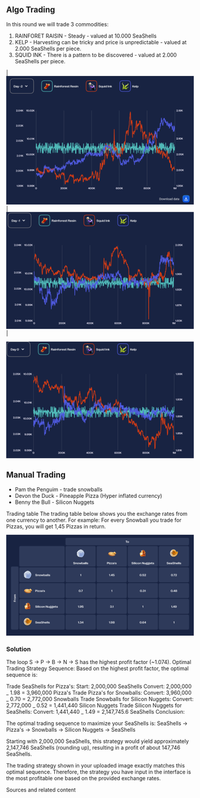 ## Algo Trading

In this round we will trade 3 commodities:

1. RAINFORET RAISIN - Steady - valued at 10.000 SeaShells
2. KELP - Harvesting can be tricky and price is unpredictable - valued at 2.000 SeaShells per piece.
3. SQUID INK - There is a pattern to be discovered - valued at 2.000 SeaShells per piece.

| ![Round 1 day -2](../img/round1_prices.png) | ![Round 1 day -1](../img/round1_prices2.png) |

![Round 1 day 0](../img/round1_prices3.png)

## Manual Trading

- Pam the Penguim - trade snowballs
- Devon the Duck - Pineapple Pizza (Hyper inflated currency)
- Benny the Bull - Silicon Nuggets

Trading table
The trading table below shows you the exchange rates from one currency to another. For example: For every Snowball you trade for Pizzas, you will get 1,45 Pizzas in return.

![Trading table](../img/image.png)

### Solution

The loop S -> P -> B -> N -> S has the highest profit factor (~1.074).
Optimal Trading Strategy Sequence:
Based on the highest profit factor, the optimal sequence is:

Trade SeaShells for Pizza's:
Start: 2,000,000 SeaShells
Convert: 2,000,000 _ 1.98 = 3,960,000 Pizza's
Trade Pizza's for Snowballs:
Convert: 3,960,000 _ 0.70 = 2,772,000 Snowballs
Trade Snowballs for Silicon Nuggets:
Convert: 2,772,000 _ 0.52 = 1,441,440 Silicon Nuggets
Trade Silicon Nuggets for SeaShells:
Convert: 1,441,440 _ 1.49 = 2,147,745.6 SeaShells
Conclusion:

The optimal trading sequence to maximize your SeaShells is:
SeaShells -> Pizza's -> Snowballs -> Silicon Nuggets -> SeaShells

Starting with 2,000,000 SeaShells, this strategy would yield approximately 2,147,746 SeaShells (rounding up), resulting in a profit of about 147,746 SeaShells.

The trading strategy shown in your uploaded image exactly matches this optimal sequence. Therefore, the strategy you have input in the interface is the most profitable one based on the provided exchange rates.

Sources and related content
